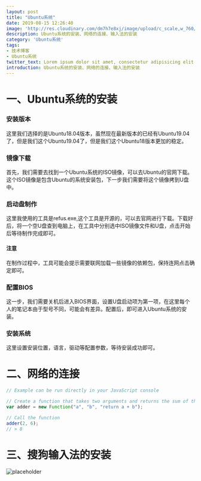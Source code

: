 ```yaml
---
layout: post
title: "Ubuntu系统"
date: 2019-08-15 12:26:40
image: 'http://res.cloudinary.com/dm7h7e8xj/image/upload/c_scale,w_760/v1506079212/jekflix-capa_vfhuzh.png'
description: Ubuntu系统的安装、网络的连接、输入法的安装
category: 'Ubuntu系统'
tags:
- 技术博客
- Ubuntu系统
twitter_text: Lorem ipsum dolor sit amet, consectetur adipisicing elit.
introduction: Ubuntu系统的安装、网络的连接、输入法的安装
---
```



# 一、Ubuntu系统的安装  

### 安装版本  

这里我们选择的是Ubuntu18.04版本，虽然现在最新版本的已经有Ubuntu19.04了，但是我们这个Ubuntu19.04了，但是我们这个Ubuntu18版本更加的稳定。

### 镜像下载  

首先，我们需要去找到一个Ubuntu系统的ISO镜像，可以去Ubuntu的官网下载。这个ISO镜像是包含Ubuntu的系统安装包，下一步我们需要将这个镜像拷到U盘中。

### 启动盘制作   

这里我使用的工具是refus.exe,这个工具是开源的，可以去官网进行下载。下载好后，将一个空U盘查到电脑上，在工具中分别选中ISO镜像文件和U盘，点击开始后等待制作完成即可。  

#### 注意  

在制作过程中，工具可能会提示需要联网加载一些镜像的依赖包，保持连网点击确定即可。

### 配置BIOS

这一步，我们需要关机后进入BIOS界面，设置U盘启动项为第一项，在这里每个人的笔记本由于型号不同，可能会有差异。配置后，即可进入Ubuntu系统的安装。

### 安装系统  

这里设置安装位置，语言，驱动等配置参数，等待安装成功即可。  

# 二、网络的连接  

```js
// Example can be run directly in your JavaScript console

// Create a function that takes two arguments and returns the sum of those arguments
var adder = new Function("a", "b", "return a + b");

// Call the function
adder(2, 6);
// > 8
```

# 三、搜狗输入法的安装

![placeholder](https://placehold.it/800x400 "Large example image")


